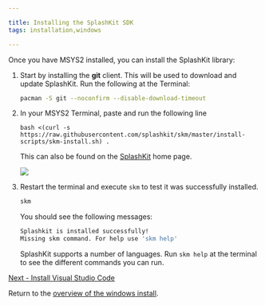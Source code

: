 ```yaml
---

title: Installing the SplashKit SDK
tags: installation,windows

---
```


Once you have MSYS2 installed, you can install the SplashKit library:

1. Start by installing the **git** client. This will be used to download and update SplashKit. Run the following at the Terminal:

    ```bash
    pacman -S git --noconfirm --disable-download-timeout
    ```

1. In your MSYS2 Terminal, paste and run the following line

    `bash <(curl -s https://raw.githubusercontent.com/splashkit/skm/master/install-scripts/skm-install.sh) .`

    This can also be found on the [SplashKit](http://www.splashkit.io) home page.

    ![](images/install-gifs/Windows/6.gif)

1. Restart the terminal and execute `skm` to test it was successfully installed.

    ```bash
    skm
    ```

    You should see the following messages:

    ```bash
    Splashkit is installed successfully!
    Missing skm command. For help use 'skm help'
    ```

    SplashKit supports a number of languages. Run `skm help` at the terminal to see the different commands you can run.



[Next - Install Visual Studio Code](/articles/installation/windows/step-3.html)

Return to the [overview of the windows install](/articles/installation/windows).
